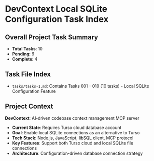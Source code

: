 # DevContext Local SQLite Configuration Task Index

## Overall Project Task Summary

- **Total Tasks**: 10
- **Pending**: 6
- **Complete**: 4

## Task File Index

- `tasks/tasks-1.md`: Contains Tasks 001 - 010 (10 tasks) - Local SQLite Configuration Feature

## Project Context

**DevContext**: AI-driven codebase context management MCP server
- **Current State**: Requires Turso cloud database account
- **Goal**: Enable local SQLite connections as an alternative to Turso
- **Tech Stack**: Node.js, JavaScript, libSQL client, MCP protocol
- **Key Features**: Support both Turso cloud and local SQLite file connections
- **Architecture**: Configuration-driven database connection strategy
